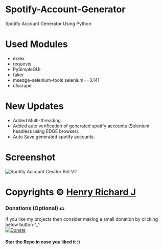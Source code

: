 # Spotify-Account-Generator
Spotify Account Generator Using Python

# Used Modules
* exrex
* requests
* PySimpleGUI
* faker
* msedge-selenium-tools selenium==3.141
* cfscrape

# New Updates
* Added Multi-threading.
* Added auto verification of generated spotify accounts (Selenium headless using EDGE browser).
* Auto Save generated spotify accounts.

# Screenshot
![Spotify Account Creator Bot V2](https://user-images.githubusercontent.com/68910039/95672729-e21b5300-0bc0-11eb-9c73-d8bed0a9618d.png)

# Copyrights © [Henry Richard J](https://github.com/henry-richard7)

### Donations (Optional) 💵
If you like my projects then consider making a small donation by clicking below button ^_^
<br/>
[![Donate](https://img.shields.io/badge/Donate-PayPal-blue.svg)](https://www.paypal.com/paypalme/henryrics)

#### Star the Repo in case you liked it :)
